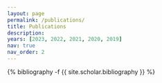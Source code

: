 ```yaml
---
layout: page
permalink: /publications/
title: Publications
description:
years: [2023, 2022, 2021, 2020, 2019]
nav: true
nav_order: 2
---
```


<!-- _pages/publications.md -->
<div class="publications">

{% bibliography -f {{ site.scholar.bibliography }} %}

</div>
